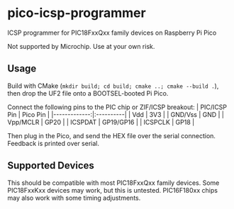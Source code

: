 # pico-icsp-programmer
ICSP programmer for PIC18FxxQxx family devices on Raspberry Pi Pico

Not supported by Microchip. Use at your own risk.

## Usage
Build with CMake (`mkdir build; cd build; cmake ..; cmake --build .`), then drop the UF2 file onto a BOOTSEL-booted Pi Pico.

Connect the following pins to the PIC chip or ZIF/ICSP breakout:
| PIC/ICSP Pin | Pico Pin  |
|-------------:|:----------|
| Vdd          | 3V3       |
| GND/Vss      | GND       |
| Vpp/MCLR     | GP20      |
| ICSPDAT      | GP19/GP16 |
| ICSPCLK      | GP18      |

Then plug in the Pico, and send the HEX file over the serial connection. Feedback is printed over serial.

## Supported Devices
This should be compatible with most PIC18FxxQxx family devices. Some PIC18FxxKxx devices may work, but this is untested. PIC16F180xx chips may also work with some timing adjustments.
